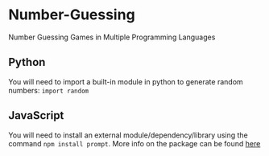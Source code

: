 # Number-Guessing
Number Guessing Games in Multiple Programming Languages
## Python
You will need to import a built-in module in python to generate random numbers: `import random`
## JavaScript
You will need to install an external module/dependency/library using the command `npm install prompt`. More info on the package can be found [here](https://www.npmjs.com/package/prompt)
